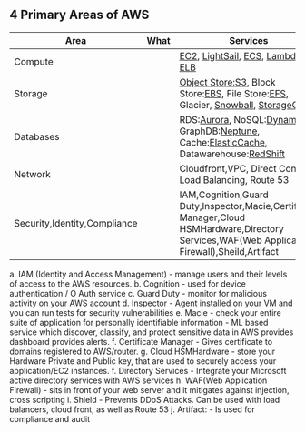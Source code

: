 ## 4 Primary Areas of AWS

|Area|What|Services|
|---|---|---|
|Compute||[EC2](/System-Design/Concepts/AWS/compute/EC2_Elastic_Compute_Cloud/README.md), [LightSail](/System-Design/Concepts/AWS/compute/Light_Sail/README.md), [ECS](/System-Design/Concepts/AWS/compute/ECS_Elastic_Container_Service/README.md), [Lambda](/System-Design/Concepts/AWS/compute/Lambda/README.md), [ELB](/System-Design/Concepts/AWS/compute/ELB_Elastic_Load_Balancer/README.md)|
|Storage||[Object Store:S3](/System-Design/Concepts/Databases/Object_Storage), Block Store:[EBS](/System-Design/Concepts/AWS/Storage/EBS_Elastic_Block_Storage/README.md), File Store:[EFS](/System-Design/Concepts/AWS/Storage/EFS_Elastic_File_System/README.md), Glacier, [Snowball](/System-Design/Concepts/AWS/Storage/SnowBall/README.md), [StorageGW](/System-Design/Concepts/AWS/Storage/Storage_Gateway/README.md)|
|Databases||RDS:[Aurora](/System-Design/Concepts/Databases/SQL/Aurora.md), NoSQL:[DynamoDB](/System-Design/Concepts/Databases/NOSQL/AWS_DynamoDB), GraphDB:[Neptune](/System-Design/Concepts/Databases/NOSQL/Graph_DB/AWS_Neptune), Cache:[ElasticCache](/System-Design/Concepts/Cache/AWS_ElasticCache/README.md), Datawarehouse:[RedShift](/System-Design/Concepts/Databases/DataWareHouse/Aws_RedShift/README.md)|
|Network||Cloudfront,VPC, Direct Connect, Load Balancing, Route 53|
|Security,Identity,Compliance||IAM,Cognition,Guard Duty,Inspector,Macie,Certificate Manager,Cloud HSMHardware,Directory Services,WAF(Web Application Firewall),Sheild,Artifact|

 a. IAM (Identity and Access Management)
    - manage users and their levels of access to the AWS resources.
  b. Cognition
    -  used for device authentication / O Auth service
  c. Guard Duty
    - monitor for malicious activity on your AWS account
  d. Inspector
    - Agent installed on your VM and you can run tests for security vulnerabilities
  e. Macie
    - check your entire suite of application for personally identifiable information
    - ML based service which discover, classify, and protect sensitive data in AWS provides dashboard provides alerts.
  f. Certificate Manager
    - Gives certificate to domains registered to AWS/router.
  g. Cloud HSMHardware
    - store your Hardware Private and Public key, that are used to securely access your application/EC2 instances.
  f. Directory Services
    -  Integrate your Microsoft active directory services with AWS services
  h. WAF(Web Application Firewall)
    - sits in front of your web server and it mitigates against injection, cross scripting
  i. Shield
    - Prevents DDoS Attacks. Can be used with load balancers, cloud front, as well as Route 53
  j. Artifact: 
    - Is used for compliance and audit
